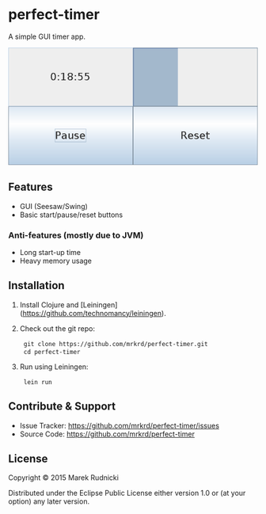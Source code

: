 # perfect-timer

A simple GUI timer app.

![screenshot](./screenshot.png)


## Features

- GUI (Seesaw/Swing)
- Basic start/pause/reset buttons


### Anti-features (mostly due to JVM)

- Long start-up time
- Heavy memory usage



## Installation

1. Install Clojure and [Leiningen] (https://github.com/technomancy/leiningen).

2. Check out the git repo:

        git clone https://github.com/mrkrd/perfect-timer.git
        cd perfect-timer

3. Run using Leiningen:

        lein run



## Contribute & Support

- Issue Tracker: https://github.com/mrkrd/perfect-timer/issues
- Source Code: https://github.com/mrkrd/perfect-timer



## License

Copyright © 2015 Marek Rudnicki

Distributed under the Eclipse Public License either version 1.0 or (at
your option) any later version.

